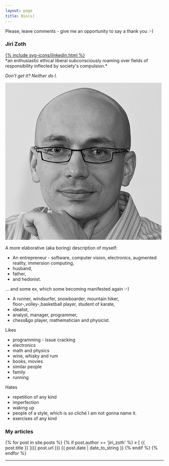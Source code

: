 ```yaml
---
layout: page
title: Bio(s)
---
```


<p class="message">
  Please, leave comments - give me an opportunity to say a thank you :-)
</p>

<div>
 <a name="jiri_zoth"></a><h3 class="bio-icon-left">Jiri Zoth</h3>
 <a class="bio-icon-right" href="http://linkedin.com{{ site.data.authors.jiri_zoth.linkedin }}">{% include svg-icons/linkedin.html %} </a>
</div>
*an enthusiastic ethical liberal subconsciously  roaming over fields of responsibility inflected by society's compulsion.*

*Don't get it? Neither do I.*

![photo](/assets/img/jiri_zoth.png)

A more elaborative (aka boring) description of myself:

* An entrepreneur - software, computer vision, electronics, augmented reality, immersion computing,
* husband,
* father,
* and hedonist.

... and some ex, which some becoming manifested again :-)

* A runner, windsurfer, snowboarder, mountain hiker, floor-,volley-,basketball player, student of karate,
* idealist,
* analyst, manager, programmer,
* chess&go player, mathematician and physicist.

Likes

* programming - issue cracking
* electronics
* math and physics
* wine, whisky and rum
* books, movies
* similar people
* family
* running

Hates

* repetition of any kind
* imperfection
* waking up
* people of a style, which is so cliché I am not gonna name it.
* exercises of any kind

### My articles

{% for post in site.posts %}
{% if post.author == 'jiri_zoth' %}
&raquo; [ {{ post.title }} ]({{ post.url }}) {{ post.date | date_to_string }}
{% endif %}
{% endfor %}

---
